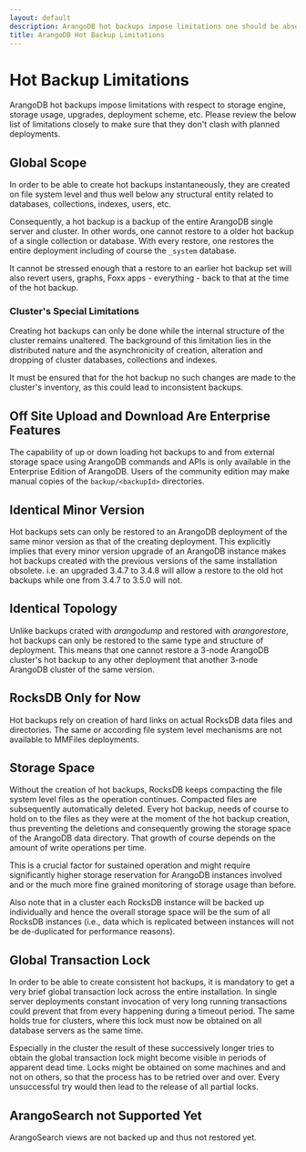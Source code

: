 ```yaml
---
layout: default
description: ArangoDB hot backups impose limitations one should be absolutely aware of.
title: ArangoDB Hot Backup Limitations
---
```

Hot Backup Limitations
======================

ArangoDB hot backups impose limitations with respect to storage engine,
storage usage, upgrades, deployment scheme, etc. Please review the below
list of limitations closely to make sure that they don't clash with
planned deployments.

Global Scope
------------

In order to be able to create hot backups instantaneously, they are created
on file system level and thus well below any structural entity related to
databases, collections, indexes, users, etc.

Consequently, a hot backup is a backup of the entire ArangoDB single server
and cluster. In other words, one cannot restore to a older hot backup of a
single collection or database. With every restore, one restores the entire
deployment including of course the `_system` database.

It cannot be stressed enough that a restore to an earlier hot backup set will
also revert users, graphs, Foxx apps - everything - back to that at the time
of the hot backup.

### Cluster's Special Limitations

Creating hot backups can only be done while the internal structure of the
cluster remains unaltered. The background of this limitation lies in the
distributed nature and the asynchronicity of creation, alteration and
dropping of cluster databases, collections and indexes.

It must be ensured that for the hot backup no such changes are made to the
cluster's inventory, as this could lead to inconsistent backups.

Off Site Upload and Download Are Enterprise Features
----------------------------------------------------

The capability of up or down loading hot backups to and from external
storage space using ArangoDB commands and APIs is only available in the
Enterprise Edition of ArangoDB. Users of the community edition may make
manual copies of the `backup/<backupId>` directories.

Identical Minor Version
-----------------------

Hot backups sets can only be restored to an ArangoDB deployment of the same
minor version as that of the creating deployment. This explicitly implies that
every minor version upgrade of an ArangoDB instance makes hot backups created
with the previous versions of the same installation obsolete. i.e. an upgraded
3.4.7 to 3.4.8 will allow a restore to the old hot backups while one from
3.4.7 to 3.5.0 will not.

Identical Topology
------------------

Unlike backups crated with _arangodump_ and restored with _arangorestore_,
hot backups can only be restored to the same type and structure of deployment.
This means that one cannot restore a 3-node ArangoDB cluster's hot backup to
any other deployment that another 3-node ArangoDB cluster of the same version.

RocksDB Only for Now
--------------------

Hot backups rely on creation of hard links on actual RocksDB data files and
directories. The same or according file system level mechanisms are not
available to MMFiles deployments.

Storage Space
-------------

Without the creation of hot backups, RocksDB keeps compacting the file system
level files as the operation continues. Compacted files are subsequently
automatically deleted. Every hot backup, needs of course to hold on to the
files as they were at the moment of the hot backup creation, thus preventing
the deletions and consequently growing the storage space of the ArangoDB
data directory. That growth of course depends on the amount of write operations
per time.

This is a crucial factor for sustained operation and might require
significantly higher storage reservation for ArangoDB instances involved and
or the much more fine grained monitoring of storage usage than before.

Also note that in a cluster each RocksDB instance will be backed up
individually and hence the overall storage space will be the sum of all
RocksDB instances (i.e., data which is replicated between instances will
not be de-duplicated for performance reasons).

Global Transaction Lock
-----------------------

In order to be able to create consistent hot backups, it is mandatory to get
a very brief global transaction lock across the entire installation.
In single server deployments constant invocation of very long running
transactions could prevent that from every happening during a timeout period.
The same holds true for clusters, where this lock must now be obtained on all
database servers as the same time.

Especially in the cluster the result of these successively longer tries to
obtain the global transaction lock might become visible in periods of apparent
dead time. Locks might be obtained on some machines and and not on others, so
that the process has to be retried over and over. Every unsuccessful try would
then lead to the release of all partial locks.

ArangoSearch not Supported Yet
------------------------------

ArangoSearch views are not backed up and thus not restored yet.
